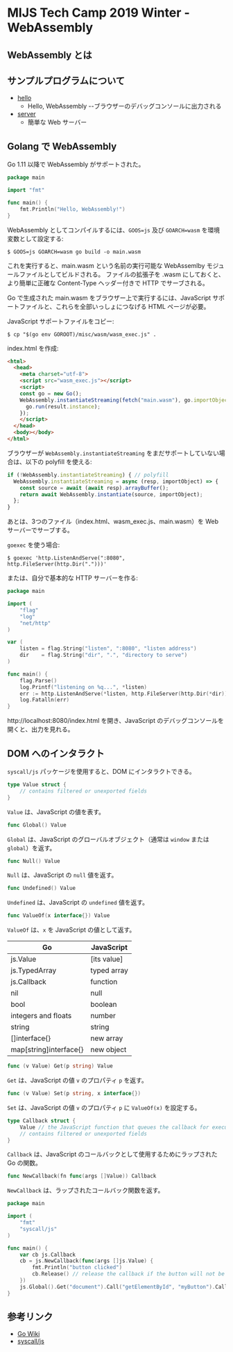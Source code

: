 # MIJS Tech Camp 2019 Winter - WebAssembly

## WebAssembly とは

## サンプルプログラムについて

- [hello](/hello)
  - Hello, WebAssembly
  --ブラウザーのデバッグコンソールに出力される
- [server](/server)
  - 簡単な Web サーバー

## Golang で WebAssembly

Go 1.11 以降で WebAssembly がサポートされた。

``` go
package main

import "fmt"

func main() {
    fmt.Println("Hello, WebAssembly!")
}
```

WebAssembly としてコンパイルするには、`GOOS=js` 及び `GOARCH=wasm` を環境変数として設定する:

``` console
$ GOOS=js GOARCH=wasm go build -o main.wasm
```

これを実行すると、main.wasm という名前の実行可能な WebAssemlby モジュールファイルとしてビルドされる。
ファイルの拡張子を .wasm にしておくと、より簡単に正確な Content-Type ヘッダー付きで HTTP でサーブされる。

Go で生成された main.wasm をブラウザー上で実行するには、JavaScript サポートファイルと、これらを全部いっしょにつなげる HTML ページが必要。

JavaScript サポートファイルをコピー:

``` console
$ cp "$(go env GOROOT)/misc/wasm/wasm_exec.js" .
```

index.html を作成:

``` html
<html>
  <head>
    <meta charset="utf-8">
    <script src="wasm_exec.js"></script>
    <script>
    const go = new Go();
    WebAssembly.instantiateStreaming(fetch("main.wasm"), go.importObject).then((result) => {
      go.run(result.instance);
    });
    </script>
  </head>
  <body></body>
</html>
```

ブラウザーが `WebAssembly.instantiateStreaming` をまだサポートしていない場合は、以下の polyfill を使える:

``` js
if (!WebAssembly.instantiateStreaming) { // polyfill
  WebAssembly.instantiateStreaming = async (resp, importObject) => {
    const source = await (await resp).arrayBuffer();
    return await WebAssembly.instantiate(source, importObject);
  };
}
```

あとは、3つのファイル（index.html、wasm_exec.js、main.wasm）を Web サーバーでサーブする。

`goexec` を使う場合:

``` console
$ goexec 'http.ListenAndServe(":8080", http.FileServer(http.Dir(".")))'
```

または、自分で基本的な HTTP サーバーを作る:

``` go
package main

import (
    "flag"
    "log"
    "net/http"
)

var (
    listen = flag.String("listen", ":8080", "listen address")
    dir    = flag.String("dir", ".", "directory to serve")
)

func main() {
    flag.Parse()
    log.Printf("listening on %q...", *listen)
    err := http.ListenAndServe(*listen, http.FileServer(http.Dir(*dir)))
    log.Fatalln(err)
}
```

http://localhost:8080/index.html を開き、JavaScript のデバッグコンソールを開くと、出力を見れる。

## DOM へのインタラクト

`syscall/js` パッケージを使用すると、DOM にインタラクトできる。

``` go
type Value struct {
    // contains filtered or unexported fields
}
```

`Value` は、JavaScript の値を表す。

``` go
func Global() Value
```

`Global` は、JavaScript のグローバルオブジェクト（通常は `window` または `global`）を返す。

``` go
func Null() Value
```

`Null` は、JavaScript の `null` 値を返す。

``` go
func Undefined() Value
```

`Undefined` は、JavaScript の `undefined` 値を返す。

``` go
func ValueOf(x interface{}) Value
```

`ValueOf` は、`x` を JavaScript の値として返す。

| Go                     | JavaScript             |
| ---------------------- | ---------------------- |
| js.Value               | [its value]            |
| js.TypedArray          | typed array            |
| js.Callback            | function               |
| nil                    | null                   |
| bool                   | boolean                |
| integers and floats    | number                 |
| string                 | string                 |
| []interface{}          | new array              |
| map[string]interface{} | new object             |

``` go
func (v Value) Get(p string) Value
```

`Get` は、JavaScript の値 `v` のプロパティ `p` を返す。

``` go
func (v Value) Set(p string, x interface{})
```

`Set` は、JavaScript の値 `v` のプロパティ `p` に `ValueOf(x)` を設定する。

``` go
type Callback struct {
    Value // the JavaScript function that queues the callback for execution
    // contains filtered or unexported fields
}
```

`Callback` は、JavaScript のコールバックとして使用するためにラップされた Go の関数。

``` go
func NewCallback(fn func(args []Value)) Callback
```

`NewCallback` は、ラップされたコールバック関数を返す。

``` go
package main

import (
    "fmt"
    "syscall/js"
)

func main() {
    var cb js.Callback
    cb = js.NewCallback(func(args []js.Value) {
        fmt.Println("button clicked")
        cb.Release() // release the callback if the button will not be clicked again
    })
    js.Global().Get("document").Call("getElementById", "myButton").Call("addEventListener", "click", cb)
}
```

## 参考リンク

- [Go Wiki](https://github.com/golang/go/wiki/WebAssembly)
- [syscall/js](https://golang.org/pkg/syscall/js/)


